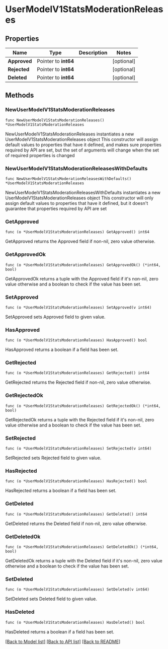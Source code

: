 # UserModelV1StatsModerationReleases

## Properties

Name | Type | Description | Notes
------------ | ------------- | ------------- | -------------
**Approved** | Pointer to **int64** |  | [optional] 
**Rejected** | Pointer to **int64** |  | [optional] 
**Deleted** | Pointer to **int64** |  | [optional] 

## Methods

### NewUserModelV1StatsModerationReleases

`func NewUserModelV1StatsModerationReleases() *UserModelV1StatsModerationReleases`

NewUserModelV1StatsModerationReleases instantiates a new UserModelV1StatsModerationReleases object
This constructor will assign default values to properties that have it defined,
and makes sure properties required by API are set, but the set of arguments
will change when the set of required properties is changed

### NewUserModelV1StatsModerationReleasesWithDefaults

`func NewUserModelV1StatsModerationReleasesWithDefaults() *UserModelV1StatsModerationReleases`

NewUserModelV1StatsModerationReleasesWithDefaults instantiates a new UserModelV1StatsModerationReleases object
This constructor will only assign default values to properties that have it defined,
but it doesn't guarantee that properties required by API are set

### GetApproved

`func (o *UserModelV1StatsModerationReleases) GetApproved() int64`

GetApproved returns the Approved field if non-nil, zero value otherwise.

### GetApprovedOk

`func (o *UserModelV1StatsModerationReleases) GetApprovedOk() (*int64, bool)`

GetApprovedOk returns a tuple with the Approved field if it's non-nil, zero value otherwise
and a boolean to check if the value has been set.

### SetApproved

`func (o *UserModelV1StatsModerationReleases) SetApproved(v int64)`

SetApproved sets Approved field to given value.

### HasApproved

`func (o *UserModelV1StatsModerationReleases) HasApproved() bool`

HasApproved returns a boolean if a field has been set.

### GetRejected

`func (o *UserModelV1StatsModerationReleases) GetRejected() int64`

GetRejected returns the Rejected field if non-nil, zero value otherwise.

### GetRejectedOk

`func (o *UserModelV1StatsModerationReleases) GetRejectedOk() (*int64, bool)`

GetRejectedOk returns a tuple with the Rejected field if it's non-nil, zero value otherwise
and a boolean to check if the value has been set.

### SetRejected

`func (o *UserModelV1StatsModerationReleases) SetRejected(v int64)`

SetRejected sets Rejected field to given value.

### HasRejected

`func (o *UserModelV1StatsModerationReleases) HasRejected() bool`

HasRejected returns a boolean if a field has been set.

### GetDeleted

`func (o *UserModelV1StatsModerationReleases) GetDeleted() int64`

GetDeleted returns the Deleted field if non-nil, zero value otherwise.

### GetDeletedOk

`func (o *UserModelV1StatsModerationReleases) GetDeletedOk() (*int64, bool)`

GetDeletedOk returns a tuple with the Deleted field if it's non-nil, zero value otherwise
and a boolean to check if the value has been set.

### SetDeleted

`func (o *UserModelV1StatsModerationReleases) SetDeleted(v int64)`

SetDeleted sets Deleted field to given value.

### HasDeleted

`func (o *UserModelV1StatsModerationReleases) HasDeleted() bool`

HasDeleted returns a boolean if a field has been set.


[[Back to Model list]](../README.md#documentation-for-models) [[Back to API list]](../README.md#documentation-for-api-endpoints) [[Back to README]](../README.md)


